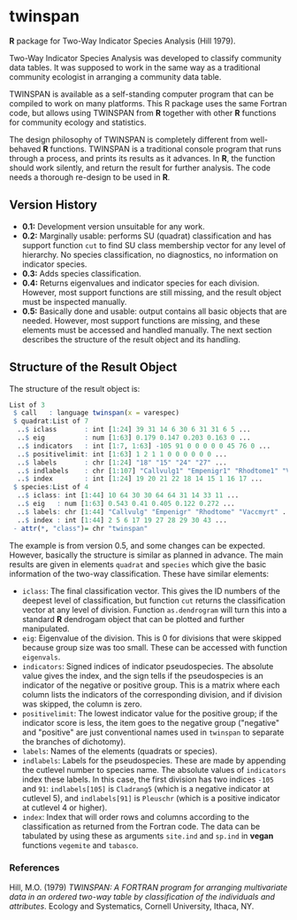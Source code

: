 # twinspan
**R** package for Two-Way Indicator Species Analysis (Hill 1979).

Two-Way Indicator Species Analysis was developed to classify
community data tables. It was supposed to work in the same 
way as a traditional community ecologist in arranging a
community data table.

TWINSPAN is available as a self-standing computer program that
can be compiled to work on many platforms. This R package uses
the same Fortran code, but allows using TWINSPAN from **R** 
together with other **R** functions for community ecology and
statistics.

The design philosophy of TWINSPAN is completely different from
well-behaved **R** functions. TWINSPAN is a traditional console
program that runs through a process, and prints its results as
it advances. In **R**, the function should work silently, and
return the result for further analysis. The code needs a thorough
re-design to be used in **R**.

## Version History

- **0.1:** Development version unsuitable for any work.
- **0.2:** Marginally usable: performs SU (quadrat) classification and has 
  support function `cut` to find SU class membership vector for any level
  of hierarchy. No species classification, no diagnostics, no information
  on indicator species.
- **0.3:** Adds species classification. 
- **0.4:** Returns eigenvalues and indicator species for each division.
  However, most support functions are still missing, and the result object
  must be inspected manually.
- **0.5:** Basically done and usable: output contains all basic
  objects that are needed. However, most support functions are
  missing, and these elements must be accessed and handled
  manually. The next section describes the structure of the result
  object and its handling.
  
## Structure of the Result Object

The structure of the result object is:
```r
List of 3
 $ call   : language twinspan(x = varespec)
 $ quadrat:List of 7
  ..$ iclass       : int [1:24] 39 31 14 6 30 6 31 31 6 5 ...
  ..$ eig          : num [1:63] 0.179 0.147 0.203 0.163 0 ...
  ..$ indicators   : int [1:7, 1:63] -105 91 0 0 0 0 0 45 76 0 ...
  ..$ positivelimit: int [1:63] 1 2 1 1 0 0 0 0 0 0 ...
  ..$ labels       : chr [1:24] "18" "15" "24" "27" ...
  ..$ indlabels    : chr [1:107] "Callvulg1" "Empenigr1" "Rhodtome1" "Vaccmyrt1" ...
  ..$ index        : int [1:24] 19 20 21 22 18 14 15 1 16 17 ...
 $ species:List of 4
  ..$ iclass: int [1:44] 10 64 30 30 64 64 31 14 33 11 ...
  ..$ eig   : num [1:63] 0.543 0.41 0.405 0.122 0.272 ...
  ..$ labels: chr [1:44] "Callvulg" "Empenigr" "Rhodtome" "Vaccmyrt" ...
  ..$ index : int [1:44] 2 5 6 17 19 27 28 29 30 43 ...
 - attr(*, "class")= chr "twinspan"
```

The example is from version 0.5, and some changes can be expected.
However, basically the structure is similar as planned in advance. The
main results are given in elements `quadrat` and `species` which give
the basic information of the two-way classification. These have similar
elements:

- `iclass`: The final classification vector. This gives the ID numbers
  of the deepest level of classification, but function `cut` returns
  the classification vector at any level of division. Function 
  `as.dendrogram` will turn this into a standard **R** dendrogam
  object that can be plotted and further manipulated.
- `eig`: Eigenvalue of the division. This is 0 for divisions that were
  skipped because group size was too small. These can be accessed with
  function `eigenvals`.
- `indicators`: Signed indices of indicator pseudospecies. The
  absolute value gives the index, and the sign tells if the
  pseudospecies is an indicator of the negative or positive
  group. This is a matrix where each column lists the indicators of
  the corresponding division, and if division was skipped, the column
  is zero.
- `positivelimit`: The lowest indicator value for the positive group;
  if the indicator score is less, the item goes to the negative group
  ("negative" and "positive" are just conventional names used in
  `twinspan` to separate the branches of dichotomy).
- `labels`: Names of the elements (quadrats or species).
- `indlabels`: Labels for the pseudospecies. These are made by
  appending the cutlevel number to species name. The absolute values
  of `indicators` index these labels. In this case, the first division
  has two indices `-105` and `91`: `indlabels[105]` is `Cladrang5`
  (which is a negative indicator at cutlevel 5), and `indlabels[91]`
  is `Pleuschr` (which is a positive indicator at cutlevel 4 or
  higher).
- `index`: Index that will order rows and columns according to the
  classification as returned from the Fortran code. The data can be
  tabulated by using these as arguments `site.ind` and `sp.ind` in
  **vegan** functions `vegemite` and `tabasco`.
  
### References

Hill, M.O. (1979) _TWINSPAN: A FORTRAN program for arranging multivariate
data in an ordered two-way table by classification of the individuals and
attributes_. Ecology and Systematics, Cornell University, Ithaca, NY.
